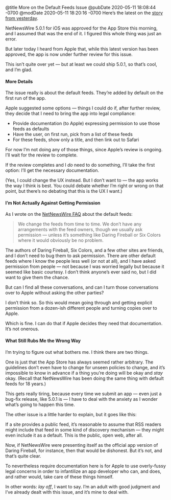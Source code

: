 @title More on the Default Feeds Issue
@pubDate 2020-05-11 18:08:44 -0700
@modDate 2020-05-11 18:20:16 -0700
Here’s the latest on the [story from yesterday](https://inessential.com/2020/05/10/heads_up_to_rss_reader_authors).

NetNewsWire 5.0.1 for iOS was approved for the App Store this morning, and I assumed that was the end of it. I figured this whole thing was just an error.

But later today I heard from Apple that, while this latest version has been approved, the app is now under further review for this issue.

This isn’t quite over yet — but at least we could ship 5.0.1, so that’s cool, and I’m glad.

#### More Details

The issue really is about the default feeds. They’re added by default on the first run of the app.

Apple suggested some options — things I could do if, after further review, they decide that I need to bring the app into legal compliance:

* Provide documentation (to Apple) expressing permission to use those feeds as defaults
* Have the user, on first run, pick from a list of these feeds
* For these feeds, show only a title, and then link out to Safari

For now I’m not doing any of those things, since Apple’s review is ongoing. I’ll wait for the review to complete.

If the review completes and I _do_ need to do something, I’ll take the first option: I’ll get the necessary documentation.

(Yes, I could change the UX instead. But I don’t want to — the app works the way I think is best. You could debate whether I’m right or wrong on that point, but there’s no debating that this is the UX I want.)

#### I’m Not Actually Against Getting Permission

As I wrote on the [NetNewsWire FAQ](https://ranchero.com/netnewswire/frequently-asked-questions) about the default feeds:

> We change the feeds from time to time. We don’t have any arrangements with the feed owners, though we usually ask permission — unless it’s something like Daring Fireball or Six Colors where it would obviously be no problem.

The authors of Daring Fireball, Six Colors, and a few other sites are friends, and I don’t need to bug them to ask permission. There are other default feeds where I know the people less well (or not at all), and I have asked permission from people — not because I was worried legally but because it seemed like basic courtesy. I don’t think anyone’s ever said no, but I did want to give them the chance.

But can I find all these conversations, and can I turn those conversations over to Apple without asking the other parties?

I don’t think so. So this would mean going through and getting explicit permission from a dozen-ish different people and turning copies over to Apple.

Which is fine. I can do that if Apple decides they need that documentation. It’s not onerous.

#### What Still Rubs Me the Wrong Way

I’m trying to figure out what bothers me. I think there are two things.

One is just that the App Store has always seemed rather arbitrary. The guidelines don’t even have to change for unseen policies to change, and it’s impossible to know in advance if a thing you’re doing will be okay and _stay_ okay. (Recall that NetNewsWire has been doing the same thing with default feeds for 18 years.)

This gets really tiring, because every time we submit an app — even just a bug-fix release, like 5.0.1 is — I have to deal with the anxiety as I wonder what’s going to happen this time.

The other issue is a little harder to explain, but it goes like this:

If a site provides a public feed, it’s reasonable to assume that RSS readers might include that feed in some kind of discovery mechanism — they might even include it as a default. This is the public, open web, after all.

Now, if NetNewsWire were presenting itself as the official app version of Daring Fireball, for instance, then that would be dishonest. But it’s not, and that’s quite clear.

To nevertheless require documentation here is for Apple to use overly-fussy legal concerns in order to infantilize an app developer who can, and does, and rather would, take care of these things himself.

In other words: _lay off_, I want to say. I’m an adult with good judgment and I’ve already dealt with this issue, and it’s mine to deal with.
